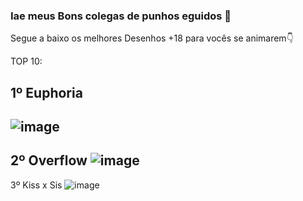### Iae meus Bons colegas de punhos eguidos 👋

Segue a baixo os melhores Desenhos +18 para vocês se animarem👇

TOP 10:

1º Euphoria
-
![image](https://user-images.githubusercontent.com/101147555/202453154-80cbf0b2-18fb-4947-a0f4-13dc3dc4f570.png)
-
2º Overflow
![image](https://user-images.githubusercontent.com/101147555/202453237-d44aef30-d03c-4c03-903e-0f6519d75724.png)
-
3º Kiss x Sis
![image](https://user-images.githubusercontent.com/101147555/202453389-901122cb-cfdd-40d7-9f36-8dd72abc65bf.png)
